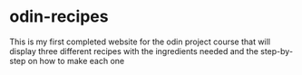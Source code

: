 # odin-recipes
This is my first completed website for the odin project course that will display three different recipes with the ingredients needed and the step-by-step on how to make each one